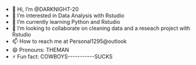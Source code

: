 - 👋 Hi, I’m @DARKNIGHT-20
- 👀 I’m interested in Data Analysis with Rstudio 
- 🌱 I’m currently learning Python and Rstudio
- 💞️ I’m looking to collaborate on cleaning data and a reseach project with Rstudio
- 📫 How to reach me at Personal1295@outlook
- 😄 Pronouns: THEMAN
- ⚡ Fun fact: COWBOYS-----------SUCKS 

<!---
DARKNIGHT-20/DARKNIGHT-20 is a ✨ special ✨ repository because its `README.md` (this file) appears on your GitHub profile.
You can click the Preview link to take a look at your changes.
--->
